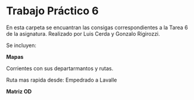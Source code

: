 # Trabajo Práctico 6

En esta carpeta se encuantran las consigas correspondientes a la Tarea 6 de la asignatura.
Realizado por Luis Cerda y Gonzalo Rigirozzi.

Se incluyen:

**Mapas**

Corrientes con sus departarmantos y rutas.


Ruta mas rapida desde: Empedrado a Lavalle


**Matriz OD**
